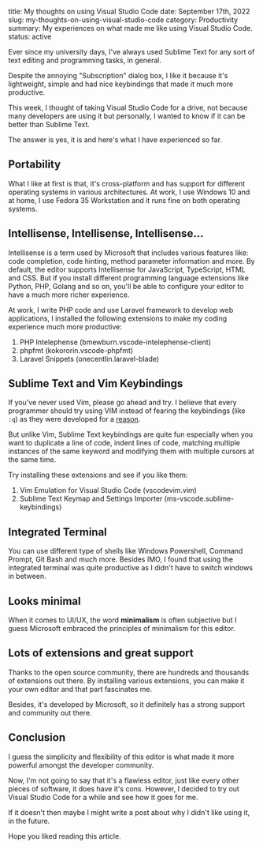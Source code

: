 title: My thoughts on using Visual Studio Code
date: September 17th, 2022
slug: my-thoughts-on-using-visual-studio-code
category: Productivity
summary: My experiences on what made me like using Visual Studio Code.
status: active

Ever since my university days, I've always used Sublime Text for any sort of text editing and programming tasks, in general.

Despite the annoying "Subscription" dialog box, I like it because it's lightweight, simple and had nice keybindings that made it much more productive.

This week, I thought of taking Visual Studio Code for a drive, not because many developers are using it but personally, I wanted to know if it can be better than Sublime Text.

The answer is yes, it is and here's what I have experienced so far.

## Portability
What I like at first is that, it's cross-platform and has support for different operating systems in various architectures. At work, I use Windows 10 and at home, I use Fedora 35 Workstation and it runs fine on both operating systems.

## Intellisense, Intellisense, Intellisense...
Intellisense is a term used by Microsoft that includes various features like: code completion, code hinting, method parameter information and more. By default, the editor supports Intellisense for JavaScript, TypeScript, HTML and CSS. But if you install different programming language extensions like Python, PHP, Golang and so on, you'll be able to configure your editor to have a much more richer experience.

At work, I write PHP code and use Laravel framework to develop web applications, I installed the following extensions to make my coding experience much more productive:

1. PHP Intelephense (bmewburn.vscode-intelephense-client)
2. phpfmt (kokororin.vscode-phpfmt)
3. Laravel Snippets (onecentlin.laravel-blade)

## Sublime Text and Vim Keybindings
If you've never used Vim, please go ahead and try. I believe that every programmer should try using VIM instead of fearing the keybindings (like `:q`) as they were developed for a [reason](https://betterprogramming.pub/why-you-should-learn-vim-keybindings-even-if-you-dont-use-vim-6563c5357b64?gi=92b77d015592).

But unlike Vim, Sublime Text keybindings are quite fun especially when you want to duplicate a line of code, indent lines of code, matching multiple instances of the same keyword and modifying them with multiple cursors at the same time.

Try installing these extensions and see if you like them:

1. Vim Emulation for Visual Studio Code (vscodevim.vim)
2. Sublime Text Keymap and Settings Importer (ms-vscode.sublime-keybindings)

## Integrated Terminal
You can use different type of shells like Windows Powershell, Command Prompt, Git Bash and much more. Besides IMO, I found that using the integrated terminal was quite productive as I didn't have to switch windows in between.

## Looks minimal
When it comes to UI/UX, the word **minimalism** is often subjective but I guess Microsoft embraced the principles of minimalism for this editor.

## Lots of extensions and great support
Thanks to the open source community, there are hundreds and thousands of extensions out there. By installing various extensions, you can make it your own editor and that part fascinates me.

Besides, it's developed by Microsoft, so it definitely has a strong support and community out there.

## Conclusion

I guess the simplicity and flexibility of this editor is what made it more powerful amongst the developer community.

Now, I'm not going to say that it's a flawless editor, just like every other pieces of software, it does have it's cons. However, I decided to try out Visual Studio Code for a while and see how it goes for me.

If it doesn't then maybe I might write a post about why I didn't like using it, in the future.

Hope you liked reading this article.
